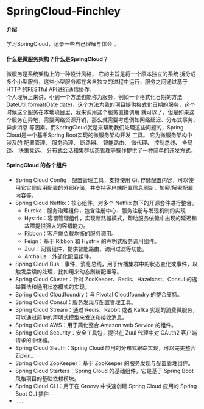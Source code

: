 # SpringCloud-Finchley   

#### 介绍 
学习SpringCloud，记录一些自己理解与体会 。

#### 什么是微服务架构？什么是SpringCloud？ 
微服务是系统架构上的一种设计风格， 它的主旨是将一个原本独立的系统 拆分成多个小型服务，这些小型服务都在各自独立的进程中运行，服务之间通过基于HTTP
的RESTful API进行通信协作。<br/>
个人理解上来讲，小到一个方法也能称为服务，例如一个格式化日期的方法DateUtil.format(Date date)，这个方法为我的项目提供格式化日期的服务，这个时候这个服务在本地项目里，我来调用这个服务直接调用 就可以了。但是如果这个服务在异地，需要网络资源开销，那么就需要考虑例如网络延迟、分布式事务、异步消息 等因素。而SpringCloud就是来帮助我们处理这些问题的，Spring Cloud是一个基千Spring Boot实现的微服务架构开发 工具。 它为微服务架构中 涉及的 配置管理、 服务治理、 断路器、 智能路由、 微代理、 控制总线、 全局锁、 决策竞选、 分布式会话和集群状态管理等操作提供了一种简单的开发方式。 

#### SpringCloud 的各个组件
* Spring Cloud Config：配置管理工具，支持使用 Git 存储配置内容，可以使用它实现应用配置的外部存储，并支持客户端配置信息刷新、加密/解密配置内容等。
* Spring Cloud Netflix：核心组件，对多个 Netflix 旗下的开源套件进行整合。
  * Eureka：服务治理组件，包含注册中心、服务注册与发现机制的实现
  * Hystrix：容错管理组件，实现断路器模式，帮助服务依赖中出现的延迟和故障提供强大的容错能力。
  * Ribbon：客户端负载均衡的服务调用。
  * Feign：基于 Ribbon 和 Hystrix 的声明式服务调用组件。
  * Zuul：网管组件，提供智能路由、访问过滤等功能。
  * Archaius：外部化配置组件。
* Spring Cloud Bus：事件、消息总线，用于传播集群中的状态变化或事件，以触发后续的处理，比如用来动态刷新配置等。
* Spring Cloud Cluster：针对 ZooKeeper、Redis、Hazelcast、Consul 的选举算法和通用状态模式的实现。
* Spring Cloud Cloudfoundry：与 Pivotal Cloudfoundry 的整合支持。
* Spring Cloud Consul：服务发现与配置管理工具。
* Spring Cloud Stream：通过 Redis、Rabbit 或者 Kafka 实现的消费微服务，可以通过简单的声明式模型来发送和接收消息。
* Spring Cloud AWS：用于简化整合 Amazon web Service 的组件。
* Spring Cloud Security：安全工具包，提供在 Zuul 代理中对 OAuth2 客户端请求的中继器。
* Spring Cloud Sleuth：Spring Cloud 应用的分布式跟踪实现，可以完美整合 Zipkin。
* Spring Cloud ZooKeeper：基于 ZooKeeper 的服务发现与配置管理组件。
* Spring Cloud Starters：Spring Cloud 的基础组件，它是基于 Spring Boot 风格项目的基础依赖模块。
* Spring Cloud CLI：用于在 Groovy 中快速创建 Spring Cloud 应用的 Spring Boot CLI 插件
* ......

